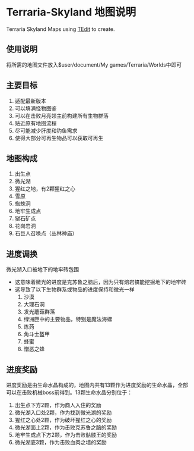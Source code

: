 # Terraria-Skyland 地图说明

Terraria Skyland Maps using [TEdit](https://github.com/TEdit/Terraria-Map-Editor) to create.

## 使用说明

将所需的地图文件放入$user/document/My games/Terraria/Worlds中即可

## 主要目标

1. 适配最新版本
1. 可以填满怪物图鉴
1. 可以在击败月亮领主前构建所有生物群落
1. 贴近原有地图流程
1. 尽可能减少肝度和钓鱼需求
1. 使得大部分可再生物品可以获取可再生

## 地图构成

1. 出生点
1. 微光湖
1. 猩红之地，有2颗猩红之心
1. 雪原
1. 蜘蛛洞
1. 地牢生成点
1. 狱石矿点
1. 花岗岩洞
1. 石巨人召唤点（丛林神庙）

## 进度调换

微光湖入口被地下的地牢砖包围

- 这意味着微光的进度是克苏鲁之脑后，因为只有熔岩镐能挖掘地下的地牢砖
- 这导致了以下生物群系或物品的进度保持和微光一样
    1. 沙漠
    1. 大理石洞
    1. 发光蘑菇群落
    1. 绿洲匣中的主要物品，特别是魔法海螺
    1. 炼药
    1. 角斗士盔甲
    1. 蜂蜜
    1. 憎恶之蜂

## 进度奖励

进度奖励是由生命水晶构成的，地图内共有13颗作为进度奖励的生命水晶，全部可以在击败机械boss前得到。13颗生命水晶分别位于：

1. 出生点下方2颗，作为商人入住的奖励
1. 微光湖入口处2颗，作为找到微光湖的奖励
1. 猩红之心处2颗，作为破坏猩红之心的奖励
1. 微光湖面上2颗，作为击败克苏鲁之脑的奖励
1. 地牢生成点下方2颗，作为击败骷髅王的奖励
1. 微光湖底3颗，作为击败血肉之墙的奖励
